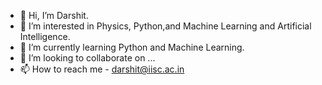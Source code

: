 - 👋 Hi, I’m Darshit.
- 👀 I’m interested in Physics, Python,and Machine Learning and Artificial Intelligence.
- 🌱 I’m currently learning Python and Machine Learning.
- 💞️ I’m looking to collaborate on ...
- 📫 How to reach me - darshit@iisc.ac.in

<!---
TheMindBender/TheMindBender is a ✨ special ✨ repository because its `README.md` (this file) appears on your GitHub profile.
You can click the Preview link to take a look at your changes.
--->
